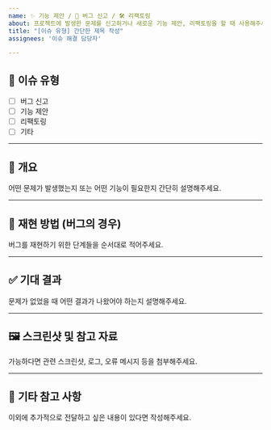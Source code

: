 ```yaml
---
name: ✨ 기능 제안 / 🐞 버그 신고 / 🛠 리팩토링
about: 프로젝트에 발생한 문제를 신고하거나 새로운 기능 제안, 리팩토링을 할 때 사용해주세요.
title: "[이슈 유형] 간단한 제목 작성"
assignees: '이슈 해결 담당자'

---
```


## 🧩 이슈 유형  
- [ ] 버그 신고  
- [ ] 기능 제안
- [ ] 리팩토링
- [ ] 기타  

---

## 📌 개요  
어떤 문제가 발생했는지 또는 어떤 기능이 필요한지 간단히 설명해주세요.


---

## 🔁 재현 방법 (버그의 경우)  
버그를 재현하기 위한 단계들을 순서대로 적어주세요.


---

## ✅ 기대 결과  
문제가 없었을 때 어떤 결과가 나왔어야 하는지 설명해주세요.

---

## 🖼️ 스크린샷 및 참고 자료  
가능하다면 관련 스크린샷, 로그, 오류 메시지 등을 첨부해주세요.

---

## 📎 기타 참고 사항  
이외에 추가적으로 전달하고 싶은 내용이 있다면 작성해주세요.
